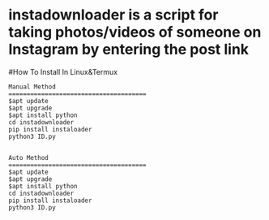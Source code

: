 # instadownloader is a script for taking photos/videos of someone on Instagram by entering the post link

   #How To Install In Linux&Termux

    Manual Method
    ======================================
    $apt update
    $apt upgrade
    $apt install python
    cd instadownloader
    pip install instaloader
    python3 ID.py


    Auto Method
    ======================================
    $apt update
    $apt upgrade
    $apt install python
    cd instadownloader
    pip install instaloader
    python3 ID.py
